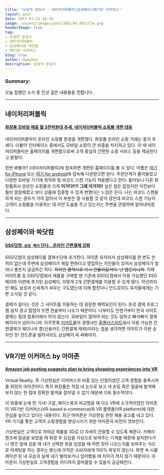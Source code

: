 ```yaml
---
title: "오늘의 관심사 - 네이처리퍼블릭/삼성페이/VR기반 이커머스"
layout: post
date: 2017-01-21 18:18
image: /assets/images/post/001/04_00title.png
headerImage: true
tag:
- 오늘의 관심사
- 네이처리퍼블릭
- 삼성페이와 쓱닷컴
- VR기반 이커머스
blog: true
author: Hyeyeon
description: 오늘의 관심사
---
```


### Summary:

오늘 접했던 소식 중 인상 깊은 내용들을 전합니다.

---

## 네이처리퍼블릭

#### [화장품 모바일 매출 월 3천억원대 추세, 네이처리퍼블릭 쇼핑몰 개편 대응](http://www.thebk.co.kr/news/articleView.html?idxno=182340)

네이처리퍼블릭이 온라인 쇼핑몰 환경을 개편했다. 화장품 온라인 쇼핑 거래는 증가 추세다. 더불어 인터페이스 중에서도 모바일 쇼핑이 큰 비중을 차지하고 있다. 이 때 네이처리퍼블릭은 홈페이지를 개편함으로써 고객 중심의 간편한 쇼핑 서비스 등을 제공한다고 밝혔다.

한번 봐볼까? [네이처리퍼블릭]에 접속하면 개편된 홈페이지를 볼 수 있다. 어플은 [여기 for iPhone](https://itunes.apple.com/us/app/neicheolipeobeullig/id1015851259?mt=8) 또는 [여기 for android](https://play.google.com/store/apps/details?id=com.naturerepublic.app)에 접속해 다운받으면 된다. 주문단계가 줄어들었고 다양한 모바일 기기에 최적화 및 바코드 스캔 기능이 적용됐다고 한다. 둘러보니 다른 화장품회사 온라인 쇼핑몰과 크게 **이거다!!!! 그래 이거지!!** 싶은 점은 없었지만 이전보다 훨씬 깔끔해졌고 보다 상품에 집중할 수 있게 변했다는 느낌은 든다. 나는 바코드 스캔을 하게 되는 경우가 거의 없어서 이 부분은 잘 사용할 것 같지 않은데 바코드 스캔 기능이 고객이 쇼핑몰을 이용하는 데 어떤 도움을 주고 있는지는 주변을 관찰하며 알아내야겠다.

---

## 삼성페이와 쓱닷컴

#### [SSG닷컴, `삼성 페이` 단다...온라인 간편결제 강화](http://www.etnews.com/20170118000256)

SSG닷컴이 삼성페이를 결제수단에 추가한다. 아이폰 유저라서 삼성페이를 한 번도 쓴 적이 없는데 주변에 삼성페이가 제일 편하다고 영업하는 지인들이 있어서 삼성페이가 얼마나 좋은지 궁금하긴 하다. ~~하지만 갤럭시로 다시 안돌아갈거다. 난 앱등이니까.~~ 이제 이마트몰 등 SSG닷컴에서 제품을 구매할 땐 기존에 SSG닷컴에서 이용 가능했던 SSG페이와 이번에 추가된 삼성페이, 이렇게 2개 간편결제를 이용할 수 있게 됐다. 작년까지만 해도 삼성과 신세계가 싸우는 구도였는데 이제 합친다니 안드로이드 유저들에게는 기쁜 소식일 것 같다.

결제가 쉽다는 것은 그 사이트를 이용하는 데 굉장한 매력요인이 된다. 온갖 결제 프로그램 설치 경고 팝업이 뜨면 한숨부터 나오기 때문이다. 나부터도 언젠가부터 한국 사이트 결제는 절대 컴퓨터에서 하지 않는다. 모바일이 깔아야 되는 것도 덜하고 빠삭빠삭 결제 페이지가 넘어가니까. 아무쪼록 [이마트몰](http://emart.ssg.com/main.ssg)의 경쟁사인 [홈플러스마트](http://www.homeplus.co.kr/)에서 이용 가능한 간편결제가 페이나우 뿐(신용카드 간편결제 제외)이라는 점을 생각하면 이마트가 이번 승자인 듯! 안드폰을 빌려서라도 삼성페이 꼭 써봐야지.

---

## VR기반 이커머스 by 아마존

#### [Amazon job posting suggests plan to bring shopping experiences into VR](https://techcrunch.com/2017/01/19/amazon-job-posting-suggests-plans-to-bring-shopping-experiences-into-vr/?ncid=rss)

Virtual Reality, 즉 가상현실은 이커머스의 비중 있는 단점이었던 고객 경험을 충족시켜줄 희망의 아이콘이다. 특히 화장품은 직접 내 눈으로 보고 내 손등 혹은 얼굴에 발색해보지 않는 한 절대 정확한  발색을 잡아낼 수 없기 때문에 더욱 필수적이다.

이 와중에 눈에 띈 기사! 구글, 페이스북과 비교했을 때 다소 VR에 소극적이었던 아마존이 VR기반 이커머스(VR-based e-commerce)와 VR 플랫폼(VR platform)에 대한 관심을 높이고 있다는 내용이다. 최근 아마존은 가상현실 관련 채용 공고를 내고 있다. VR 기기를 통한 고객의 쇼핑경험을 향상시키기 위한 아마존의 비전이 엿보인다.

가상현실은 고객으로 하여금 제품을 3D로 더 자세히 관찰할 수 있도록 해준다. 카메라 렌즈에 얼굴을 보였을 때 화장 후 모습을 가상으로 보여주는 기계를 매장에 설치한다거나 렌즈 앞에 섰을 때 내가 선택한 옷을 입었을 때 어떤 핏이 나오는지를 보여주는 식으로 마케팅을 하는 경우는 봤는데 아직은 소비자에게 100% 와닿지 않는다. 화면 속 시뮬레이션 된 내 모습과 실제 내가 발라보거나 입어봤을 때 차이가 적지 않기 때문이다. 아마존이 가상현실로 고객경험을 어디까지 끌어올릴 수 있을지 궁금해진다.

---
